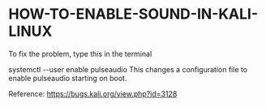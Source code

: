# HOW-TO-ENABLE-SOUND-IN-KALI-LINUX
To fix the problem, type this in the terminal



systemctl --user enable pulseaudio
This changes a configuration file to enable pulseaudio starting on boot.

Reference: https://bugs.kali.org/view.php?id=3128
